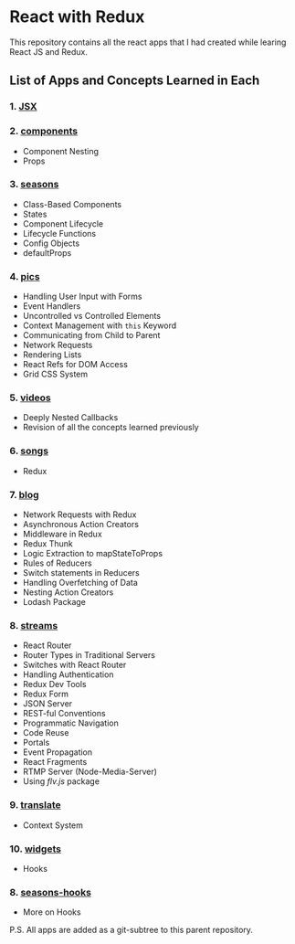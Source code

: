 # React with Redux

This repository contains all the react apps that I had created while learing React JS and Redux.

## List of Apps and Concepts Learned in Each

### 1. [JSX](jsx/)

### 2. [components](components/)

- Component Nesting
- Props

### 3. [seasons](seasons/)

- Class-Based Components
- States
- Component Lifecycle
- Lifecycle Functions
- Config Objects
- defaultProps

### 4. [pics](pics/)

- Handling User Input with Forms
- Event Handlers
- Uncontrolled vs Controlled Elements
- Context Management with `this` Keyword
- Communicating from Child to Parent
- Network Requests
- Rendering Lists
- React Refs for DOM Access
- Grid CSS System

### 5. [videos](videos/)

- Deeply Nested Callbacks
- Revision of all the concepts learned previously

### 6. [songs](songs/)

- Redux

### 7. [blog](blog/)

- Network Requests with Redux
- Asynchronous Action Creators
- Middleware in Redux
- Redux Thunk
- Logic Extraction to mapStateToProps
- Rules of Reducers
- Switch statements in Reducers
- Handling Overfetching of Data
- Nesting Action Creators
- Lodash Package

### 8. [streams](streams/)

- React Router
- Router Types in Traditional Servers
- Switches with React Router
- Handling Authentication
- Redux Dev Tools
- Redux Form
- JSON Server
- REST-ful Conventions
- Programmatic Navigation
- Code Reuse
- Portals
- Event Propagation
- React Fragments
- RTMP Server (Node-Media-Server)
- Using _flv.js_ package

### 9. [translate](translate/)

- Context System

### 10. [widgets](widgets/)

- Hooks

### 8. [seasons-hooks](seasons-hooks/)

- More on Hooks

P.S. All apps are added as a git-subtree to this parent repository.
